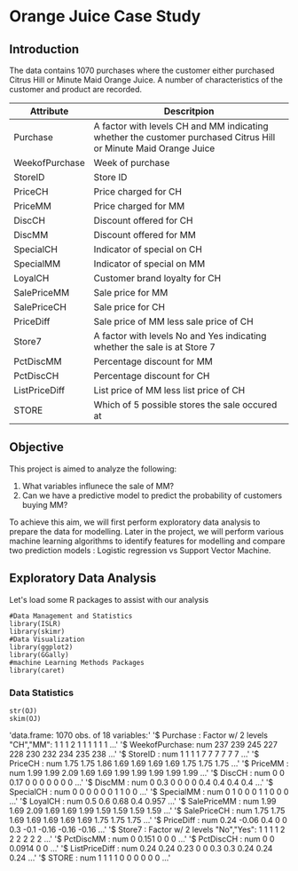 # Orange Juice Case Study

## Introduction
The data contains 1070 purchases where the customer either purchased Citrus Hill or Minute Maid Orange Juice. A number of characteristics of the customer and product are recorded.

| Attribute | Descritpion |
| ----------|-------------|
| Purchase  | A factor with levels CH and MM indicating whether the customer purchased Citrus Hill or Minute Maid Orange Juice|
| WeekofPurchase|Week of purchase |
| StoreID | Store ID |
|PriceCH | Price charged for CH |
|PriceMM |Price charged for MM|
|DiscCH|Discount offered for CH|
|DiscMM|Discount offered for MM|
|SpecialCH|Indicator of special on CH|
|SpecialMM|Indicator of special on MM|
|LoyalCH|Customer brand loyalty for CH|
|SalePriceMM|Sale price for MM|
|SalePriceCH|Sale price for CH|
|PriceDiff|Sale price of MM less sale price of CH|
|Store7|A factor with levels No and Yes indicating whether the sale is at Store 7|
|PctDiscMM|Percentage discount for MM|
|PctDiscCH|Percentage discount for CH|
|ListPriceDiff|List price of MM less list price of CH|
|STORE|Which of 5 possible stores the sale occured at|

## Objective
This project is aimed to analyze the following:
1. What variables influnece the sale of MM?
2. Can we have a predictive model to predict the probability of customers buying MM?

To achieve this aim, we will first perform exploratory data analysis to prepare the data for modelling. Later in the project, we will perform various machine learning algorithms to identify features for modelling and compare two prediction models : Logistic regression vs Support Vector Machine.

## Exploratory Data Analysis
Let's load some R packages to assist with our analysis

```{r}
#Data Management and Statistics
library(ISLR)
library(skimr)
#Data Visualization
library(ggplot2) 
library(GGally) 
#machine Learning Methods Packages
library(caret) 
```
### Data Statistics
```{r}
str(OJ)
skim(OJ)
```
'data.frame:	1070 obs. of  18 variables:'
 '$ Purchase      : Factor w/ 2 levels "CH","MM": 1 1 1 2 1 1 1 1 1 1 ...'
 '$ WeekofPurchase: num  237 239 245 227 228 230 232 234 235 238 ...'
 '$ StoreID       : num  1 1 1 1 7 7 7 7 7 7 ...'
 '$ PriceCH       : num  1.75 1.75 1.86 1.69 1.69 1.69 1.69 1.75 1.75 1.75 ...'
 '$ PriceMM       : num  1.99 1.99 2.09 1.69 1.69 1.99 1.99 1.99 1.99 1.99 ...'
 '$ DiscCH        : num  0 0 0.17 0 0 0 0 0 0 0 ...'
 '$ DiscMM        : num  0 0.3 0 0 0 0 0.4 0.4 0.4 0.4 ...'
 '$ SpecialCH     : num  0 0 0 0 0 0 1 1 0 0 ...'
 '$ SpecialMM     : num  0 1 0 0 0 1 1 0 0 0 ...'
 '$ LoyalCH       : num  0.5 0.6 0.68 0.4 0.957 ...'
 '$ SalePriceMM   : num  1.99 1.69 2.09 1.69 1.69 1.99 1.59 1.59 1.59 1.59 ...'
 '$ SalePriceCH   : num  1.75 1.75 1.69 1.69 1.69 1.69 1.69 1.75 1.75 1.75 ...'
 '$ PriceDiff     : num  0.24 -0.06 0.4 0 0 0.3 -0.1 -0.16 -0.16 -0.16 ...'
 '$ Store7        : Factor w/ 2 levels "No","Yes": 1 1 1 1 2 2 2 2 2 2 ...'
 '$ PctDiscMM     : num  0 0.151 0 0 0 ...'
 '$ PctDiscCH     : num  0 0 0.0914 0 0 ...'
 '$ ListPriceDiff : num  0.24 0.24 0.23 0 0 0.3 0.3 0.24 0.24 0.24 ...'
 '$ STORE         : num  1 1 1 1 0 0 0 0 0 0 ...'
 
 
